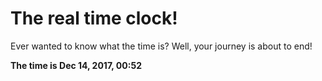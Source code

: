 # The real time clock!

Ever wanted to know what the time is? Well, your journey is about to end!

**The time is Dec 14, 2017, 00:52**